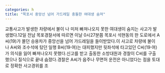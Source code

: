 ```yaml
---
categories: h
title: "목포서 중앙선 넘어 가드레일 충돌한 여대생 숨져"
---
```

교통사고가 발생한 차량에서 불이 나 미처 빠져나오지 못한 여대생이 숨지는 사고가 발생했다.12일 전남 목포경찰서에 따르면 이날 0시27분쯤 목포시 석현동의 한 도로에서 A씨(19)가 몰던 승용차가 중앙선을 넘어 가드레일을 들이받았다.이 사고로 차량에 불이 나 A씨와 조수석에 탔던 일행 B씨(19·여)는 대피했지만 뒷좌석에 타고있던 C씨(19·여)가 의식을 잃어 빠져나오지 못했다.신고를 받고 출동한 소방대원과 경찰이 C씨를 구출했으나 질식으로 끝내 숨졌다.경찰은 A씨가 음주나 무면허 운전은 아니었다는 점을 토대로 정확한 사고경위를 조